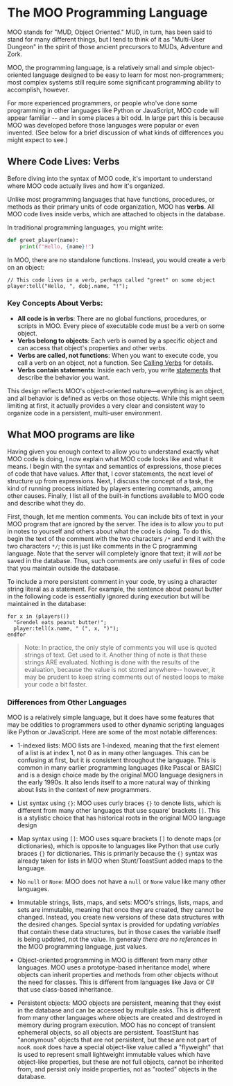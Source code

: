 # The MOO Programming Language

MOO stands for "MUD, Object Oriented." MUD, in turn, has been said to stand for many different things, but I tend to
think of it as "Multi-User Dungeon" in the spirit of those ancient precursors to MUDs, Adventure and Zork.

MOO, the programming language, is a relatively small and simple object-oriented language designed to be easy to learn
for most non-programmers; most complex systems still require some significant programming ability to accomplish,
however.

For more experienced programmers, or people who've done some programming in other languages like Python or JavaScript,
MOO code will appear familiar -- and in some places a bit odd. In large part this is because MOO was developed before
those languages were popular or even invented. (See below for a brief discussion of what kinds of differences you
might expect to see.)

## Where Code Lives: Verbs

Before diving into the syntax of MOO code, it's important to understand where MOO code actually lives and how it's organized.

Unlike most programming languages that have functions, procedures, or methods as their primary units of code organization, MOO has **verbs**. All MOO code lives inside verbs, which are attached to objects in the database.

In traditional programming languages, you might write:

```python
def greet_player(name):
    print(f"Hello, {name}!")
```

In MOO, there are no standalone functions. Instead, you would create a verb on an object:

```moo
// This code lives in a verb, perhaps called "greet" on some object
player:tell("Hello, ", dobj.name, "!");
```

### Key Concepts About Verbs:

- **All code is in verbs**: There are no global functions, procedures, or scripts in MOO. Every piece of executable code must be a verb on some object.
- **Verbs belong to objects**: Each verb is owned by a specific object and can access that object's properties and other verbs.
- **Verbs are called, not functions**: When you want to execute code, you call a verb on an object, not a function. See [Calling Verbs](the-moo-programming-language/calling-verbs.md) for details.
- **Verbs contain statements**: Inside each verb, you write [statements](the-moo-programming-language/moo-language-statements.md) that describe the behavior you want.

This design reflects MOO's object-oriented nature—everything is an object, and all behavior is defined as verbs on those objects. While this might seem limiting at first, it actually provides a very clear and consistent way to organize code in a persistent, multi-user environment.

## What MOO programs are like

Having given you enough context to allow you to understand exactly what MOO code is doing, I now explain what MOO code
looks like and what it means. I begin with the syntax and semantics of expressions, those pieces of code that have
values. After that, I cover statements, the next level of structure up from expressions. Next, I discuss the concept of
a task, the kind of running process initiated by players entering commands, among other causes. Finally, I list all of
the built-in functions available to MOO code and describe what they do.

First, though, let me mention comments. You can include bits of text in your MOO program that are ignored by the server.
The idea is to allow you to put in notes to yourself and others about what the code is doing. To do this, begin the text
of the comment with the two characters `/*` and end it with the two characters `*/`; this is just like comments in the C
programming language. Note that the server will completely ignore that text; it will _not_ be saved in the database.
Thus, such comments are only useful in files of code that you maintain outside the database.

To include a more persistent comment in your code, try using a character string literal as a statement. For example, the
sentence about peanut butter in the following code is essentially ignored during execution but will be maintained in the
database:

```
for x in (players())
  "Grendel eats peanut butter!";
  player:tell(x.name, " (", x, ")");
endfor
```

> Note: In practice, the only style of comments you will use is quoted strings of text. Get used to it. Another thing of
> note is that these strings ARE evaluated. Nothing is done with the results of the evaluation, because the value is not
> stored anywhere-- however, it may be prudent to keep string comments out of nested loops to make your code a bit
> faster.

### Differences from Other Languages

MOO is a relatively simple language, but it does have some features that may be oddities to programmers used to other
dynamic scripting languages like Python or JavaScript. Here are some of the most notable differences:

* 1-indexed lists: MOO lists are 1-indexed, meaning that the first element of a list is at index 1, not 0 as in many
  other languages. This can be confusing at first, but it is consistent throughout the language. This is common in many
  earlier programming languages (like Pascal or BASIC) and is a design choice made by the original MOO language
  designers in the early 1990s. It also lends itself to a more natural way of thinking about lists in the context of new
  programmers.

* List syntax using `{}`: MOO uses curly braces `{}` to denote lists, which is different from many other languages that
  use square' brackets `[]`. This is a stylistic choice that has historical roots in the original MOO language design

* Map syntax using `[]`: MOO uses square brackets `[]` to denote maps (or dictionaries), which is opposite to languages
  like Python that use curly braces `{}` for dictionaries. This is primarily because the `{}` syntax was already taken
  for lists in MOO when Stunt/ToastSunt added maps to the language.

* No `null` or `None`: MOO does not have a `null` or `None` value like many other languages.

* Immutable strings, lists, maps, and sets: MOO's strings, lists, maps, and sets are immutable, meaning that once they
  are created, they cannot be changed. Instead, you create new versions of these data structures with the desired
  changes. Special syntax is provided for updating *variables* that contain these data structures, but in those cases
  the variable itself is being updated, not the value. In generaly *there are no references* in the MOO programming
  language, just values.

* Object-oriented programming in MOO is different from many other languages. MOO uses a prototype-based
  inheritance model, where objects can inherit properties and methods from other objects without the need for classes.
  This is different from languages like Java or C# that use class-based inheritance.

* Persistent objects: MOO objects are persistent, meaning that they exist in the database and can be accessed by
  multiple asks. This is different from many other languages where objects are created and destroyed in memory during
  program execution. MOO has no concept of transient ephemeral objects, so all objects are persistent. ToastStunt has
  "anonymous" objects that are not persistent, but these are not part of `mooR`.  `mooR` does have a special object-like
  value called a "flyweight" that is used to represent small lightweight immutable values which have object-like
  properties, but these are not full objects, cannot be inherited from, and persist only inside properties, not as
  "rooted" objects in the database.
